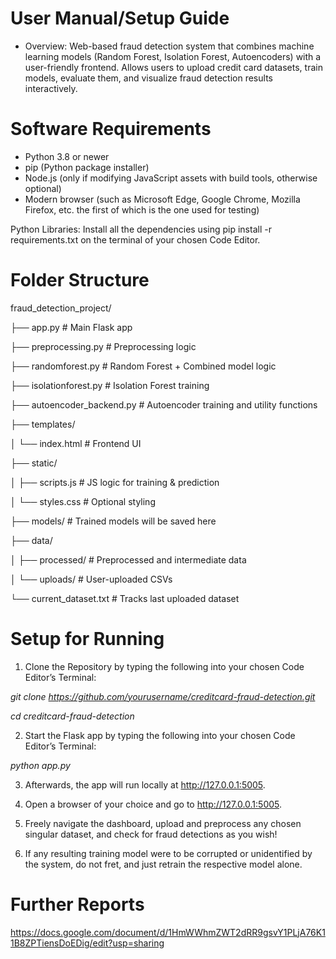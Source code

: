 # User Manual/Setup Guide
- Overview: Web-based fraud detection system that combines machine learning models (Random Forest, Isolation Forest, Autoencoders) with a user-friendly frontend. Allows users to upload credit card datasets, train models, evaluate them, and visualize fraud detection results interactively.

# Software Requirements
- Python 3.8 or newer
- pip (Python package installer)
- Node.js (only if modifying JavaScript assets with build tools, otherwise optional)
- Modern browser (such as Microsoft Edge, Google Chrome, Mozilla Firefox, etc. the first of which is the one used for testing)

Python Libraries: Install all the dependencies using pip install -r requirements.txt on the terminal of your chosen Code Editor.

# Folder Structure
fraud_detection_project/

├── app.py                   # Main Flask app

├── preprocessing.py         # Preprocessing logic

├── randomforest.py          # Random Forest + Combined model logic

├── isolationforest.py       # Isolation Forest training

├── autoencoder_backend.py   # Autoencoder training and utility functions

├── templates/

│   └── index.html           # Frontend UI

├── static/

│   ├── scripts.js           # JS logic for training & prediction

│   └── styles.css           # Optional styling

├── models/                  # Trained models will be saved here

├── data/

│   ├── processed/           # Preprocessed and intermediate data

│   └── uploads/             # User-uploaded CSVs

└── current_dataset.txt      # Tracks last uploaded dataset

# Setup for Running
1. Clone the Repository by typing the following into your chosen Code Editor’s Terminal:

  *git clone https://github.com/yourusername/creditcard-fraud-detection.git*

  *cd creditcard-fraud-detection*

2. Start the Flask app by typing the following into your chosen Code Editor’s Terminal: 

  *python app.py*

3. Afterwards, the app will run locally at http://127.0.0.1:5005. 

4. Open a browser of your choice and go to http://127.0.0.1:5005.

5. Freely navigate the dashboard, upload and preprocess any chosen singular dataset, and check for fraud detections as you wish!

6. If any resulting training model were to be corrupted or unidentified by the system, do not fret, and just retrain the respective model alone.

# Further Reports
https://docs.google.com/document/d/1HmWWhmZWT2dRR9gsvY1PLjA76K11B8ZPTiensDoEDig/edit?usp=sharing
